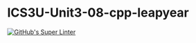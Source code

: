# ICS3U-Unit3-08-cpp-leapyear


[![GitHub's Super Linter](https://github.com/Rohnin-Barrette/ICS3U-Unit3-08-cpp-leapyear/workflows/GitHub's%20Super%20Linter/badge.svg)](https://github.com/Rohnin-Barrette/ICS3U-Unit3-08-cpp-leapyear/actions)
